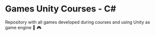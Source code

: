 # Games Unity Courses - C#

Repository with all games developed during courses and using Unity as game engine :space_invader: :video_game:
